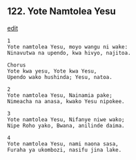 ## 122. Yote Namtolea Yesu
[edit](https://docs.google.com/document/d/1Qjv8JTYEgXcptMoyjrMgYXRBt5FH6i6k/edit?mode=html)




    1
    Yote namtolea Yesu, moyo wangu ni wake:
    Ninavutwa na upendo, kwa hivyo, najitoa.

    Chorus
    Yote kwa yesu, Yote kwa Yesu,
    Upendo wako hushinda; Yesu, natoa.

    2
    Yote namtolea Yesu, Nainamia pake;
    Nimeacha na anasa, kwako Yesu nipokee.

    3
    Yote namtolea Yesu, Nifanye niwe wako;
    Nipe Roho yako, Bwana, anilinde daima.

    4
    Yote namtolea Yesu, nami naona sasa,
    Furaha ya ukombozi, nasifu jina lake.



